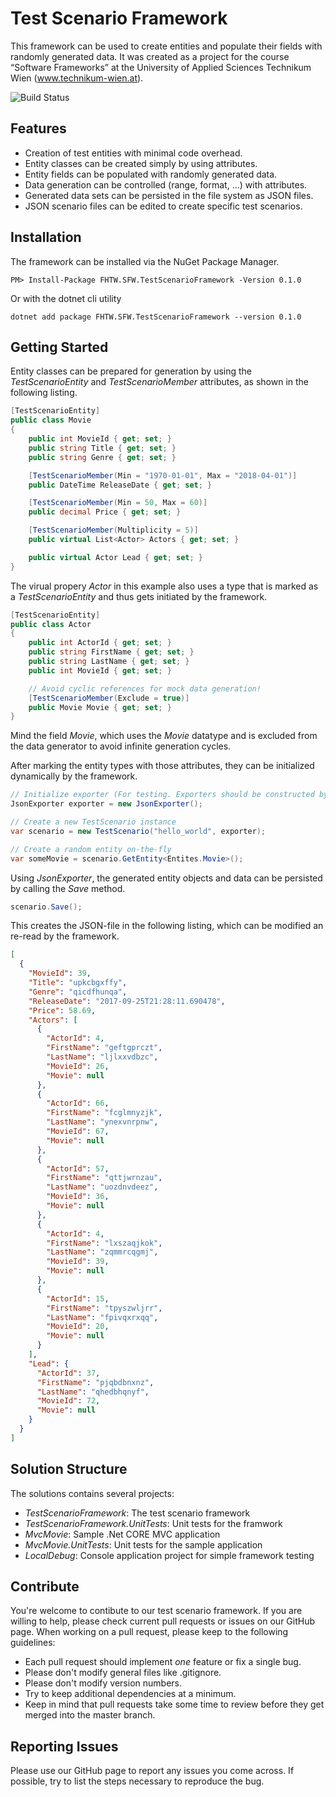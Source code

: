 # Test Scenario Framework
This framework can be used to create entities and populate their fields with randomly generated data. It was created as a project for the course “Software Frameworks” at the University of Applied Sciences Technikum Wien (www.technikum-wien.at).

![Build Status](https://koorix3.visualstudio.com/_apis/public/build/definitions/11d0b104-f77d-4378-abe8-470aa0cb0125/4/badge)

## Features
- Creation of test entities with minimal code overhead.
- Entity classes can be created simply by using attributes.
- Entity fields can be populated with randomly generated data.
- Data generation can be controlled (range, format, …) with attributes.
- Generated data sets can be persisted in the file system as JSON files.
- JSON scenario files can be edited to create specific test scenarios.

## Installation
The framework can be installed via the NuGet Package Manager.

```
PM> Install-Package FHTW.SFW.TestScenarioFramework -Version 0.1.0
```

Or with the dotnet cli utility

```
dotnet add package FHTW.SFW.TestScenarioFramework --version 0.1.0 
```

## Getting Started
Entity classes can be prepared for generation by using the *TestScenarioEntity* and *TestScenarioMember* attributes, as shown in the following listing.
```csharp
[TestScenarioEntity]
public class Movie
{
    public int MovieId { get; set; }
    public string Title { get; set; }
    public string Genre { get; set; }

    [TestScenarioMember(Min = "1970-01-01", Max = "2018-04-01")]
    public DateTime ReleaseDate { get; set; }

    [TestScenarioMember(Min = 50, Max = 60)]
    public decimal Price { get; set; }

    [TestScenarioMember(Multiplicity = 5)]
    public virtual List<Actor> Actors { get; set; }

    public virtual Actor Lead { get; set; }
}
```
The virual propery *Actor* in this example also uses a type that is marked as a *TestScenarioEntity* and thus gets initiated by the framework.

```csharp
[TestScenarioEntity]
public class Actor
{
    public int ActorId { get; set; }
    public string FirstName { get; set; }
    public string LastName { get; set; }
    public int MovieId { get; set; }

    // Avoid cyclic references for mock data generation!
    [TestScenarioMember(Exclude = true)]
    public Movie Movie { get; set; }
}
```
Mind the field *Movie*, which uses the *Movie* datatype and is excluded from the data generator to avoid infinite generation cycles.

After marking the entity types with those attributes, they can be initialized dynamically by the framework.

```csharp
// Initialize exporter (For testing. Exporters should be constructed by DI-frameworks.)
JsonExporter exporter = new JsonExporter();

// Create a new TestScenario instance
var scenario = new TestScenario("hello_world", exporter);

// Create a random entity on-the-fly
var someMovie = scenario.GetEntity<Entites.Movie>();
```

Using *JsonExporter*, the generated entity objects and data can be persisted by calling the *Save* method.

```csharp
scenario.Save();
```

This creates the JSON-file in the following listing, which can be modified an re-read by the framework.

```json
[
  {
    "MovieId": 39,
    "Title": "upkcbgxffy",
    "Genre": "qicdfhunqa",
    "ReleaseDate": "2017-09-25T21:28:11.690478",
    "Price": 58.69,
    "Actors": [
      {
        "ActorId": 4,
        "FirstName": "geftgprczt",
        "LastName": "ljlxxvdbzc",
        "MovieId": 26,
        "Movie": null
      },
      {
        "ActorId": 66,
        "FirstName": "fcglmnyzjk",
        "LastName": "ynexvnrpnw",
        "MovieId": 67,
        "Movie": null
      },
      {
        "ActorId": 57,
        "FirstName": "qttjwrnzau",
        "LastName": "uozdnvdeez",
        "MovieId": 36,
        "Movie": null
      },
      {
        "ActorId": 4,
        "FirstName": "lxszaqjkok",
        "LastName": "zqmmrcqgmj",
        "MovieId": 39,
        "Movie": null
      },
      {
        "ActorId": 15,
        "FirstName": "tpyszwljrr",
        "LastName": "fpivqxrxqq",
        "MovieId": 20,
        "Movie": null
      }
    ],
    "Lead": {
      "ActorId": 37,
      "FirstName": "pjqbdbnxnz",
      "LastName": "qhedbhqnyf",
      "MovieId": 72,
      "Movie": null
    }
  }
]
```

## Solution Structure

The solutions contains several projects:

- *TestScenarioFramework*: The test scenario framework
- *TestScenarioFramework.UnitTests*: Unit tests for the framwork
- *MvcMovie*: Sample .Net CORE MVC application
- *MvcMovie.UnitTests*: Unit tests for the sample application
- *LocalDebug*: Console application project for simple framework testing

## Contribute

You're welcome to contibute to our test scenario framework. If you are willing to help, please check current pull requests or issues on our GitHub page. When working on a pull request, please keep to the following guidelines:

- Each pull request should implement *one* feature or fix a single bug. 
- Please don't modify general files like .gitignore.
- Please don't modify version numbers.
- Try to keep additional dependencies at a minimum.
- Keep in mind that pull requests take some time to review before they get merged into the master branch.

## Reporting Issues

Please use our GitHub page to report any issues you come across. If possible, try to list the steps necessary to reproduce the bug.
